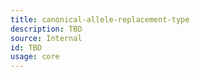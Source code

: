 ```yaml
---
title: canonical-allele-replacement-type
description: TBD
source: Internal
id: TBD
usage: core
---
```


